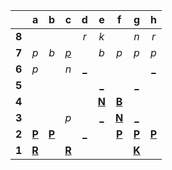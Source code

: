 |     |  a  |  b  |  c  |  d  |  e  |  f  |  g  |  h  |
|:---:|:---:|:---:|:---:|:---:|:---:|:---:|:---:|:---:|
|  **8**  |     |     |     |  _r_  |  _k_  |     |  _n_  |  _r_  |
|  **7**  |  _p_  |  _b_  |  [_p_](http://localhost:8080/api/chess/play?move=f4c7)  |     |  _b_  |  _p_  |  _p_  |  _p_  |
|  **6**  |  _p_  |     |  _n_  |  [_](http://localhost:8080/api/chess/play?move=f4d6)  |     |     |     |  [_](http://localhost:8080/api/chess/play?move=f4h6)  |
|  **5**  |     |     |     |     |  [_](http://localhost:8080/api/chess/play?move=f4e5)  |     |  [_](http://localhost:8080/api/chess/play?move=f4g5)  |     |
|  **4**  |     |     |     |     |  [**N**](http://localhost:8080/api/chess/select?square=e4)  |  [**B**](http://localhost:8080/api/chess/select?square=f4)  |     |     |
|  **3**  |     |     |  _p_  |     |  [_](http://localhost:8080/api/chess/play?move=f4e3)  |  [**N**](http://localhost:8080/api/chess/select?square=f3)  |  [_](http://localhost:8080/api/chess/play?move=f4g3)  |     |
|  **2**  |  [**P**](http://localhost:8080/api/chess/select?square=a2)  |  [**P**](http://localhost:8080/api/chess/select?square=b2)  |     |  [_](http://localhost:8080/api/chess/play?move=f4d2)  |     |  [**P**](https://github.com/grim-kalman)  |  [**P**](http://localhost:8080/api/chess/select?square=g2)  |  [**P**](http://localhost:8080/api/chess/select?square=h2)  |
|  **1**  |  [**R**](http://localhost:8080/api/chess/select?square=a1)  |     |  [**R**](http://localhost:8080/api/chess/select?square=c1)  |     |     |     |  [**K**](http://localhost:8080/api/chess/select?square=g1)  |     |
